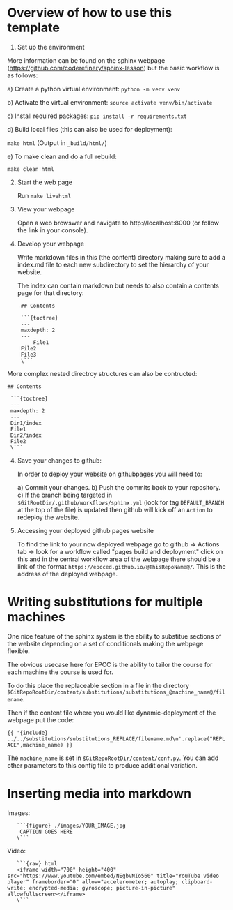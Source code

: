 # Overview of how to use this template


1) Set up the environment

More information can be found on the sphinx webpage (https://github.com/coderefinery/sphinx-lesson) but the basic workflow is as follows:

a) Create a python virtual environment: `python -m venv venv`

b) Activate the virtual environment: `source activate venv/bin/activate`

c) Install required packages: `pip install -r requirements.txt`

d) Build local files (this can also be used for deployment):

`make html` (Output in `_build/html/`)

e) To make clean and do a full rebuild:

`make clean html`


2) Start the web page

   Run `make livehtml`

3) View your webpage

   Open a web browswer and navigate to http://localhost:8000 (or follow the link in your console).

3) Develop your webpage

   Write markdown files in this (the content) directory making sure to add a index.md file to each new subdirectory to set the hierarchy of your website.

   The index can contain markdown but needs to also contain a contents page for that directory:

   ```
	## Contents

	```{toctree}
	---
	maxdepth: 2
	---
        File1
	File2
	File3
	\```
    ```

More complex nested directroy structures can also be contructed:

   ```
   ## Contents

	```{toctree}
	---
	maxdepth: 2
	---
	Dir1/index
	File1
	Dir2/index
	File2
	\```

   ```

4) Save your changes to github:

   In order to deploy your website on githubpages you will need to:

   a) Commit your changes.
   b) Push the commits back to your repository.
   c) If the branch being targeted in `$GitRootDir/.github/workflows/sphinx.yml` (look for tag `DEFAULT_BRANCH` at the top of the file) is updated then github will kick off an `Action` to redeploy the website. 

5) Accessing your deployed github pages website

   To find the link to your now deployed webpage go to github => Actions tab => look for a workflow called "pages build and deployment" click on this and in the central workflow area of the webpage there should be a link of the format `https://epcced.github.io/@ThisRepoName@/`. This is the address of the deployed webpage.



# Writing substitutions for multiple machines

One nice feature of the sphinx system is the ability to substitue sections of the website depending on a set of conditionals making the webpage flexible.

The obvious usecase here for EPCC is the ability to tailor the course for each machine the course is used for.

To do this place the replaceable section in a file in the directory `$GitRepoRootDir/content/substitutions/substitutions_@machine_name@/filename`.

Then if the content file where you would like dynamic-deployment of the webpage put the code:

`{{ '{include} ../../substitutions/substitutions_REPLACE/filename.md\n'.replace("REPLACE",machine_name) }}`

The `machine_name` is set in `$GitRepoRootDir/content/conf.py`. You can add other parameters to this config file to produce additional variation.



# Inserting media into markdown

Images:

```
   ```{figure} ./images/YOUR_IMAGE.jpg
	CAPTION GOES HERE
   \```
```

Video:

```
   ```{raw} html
   <iframe width="700" height="400" src="https://www.youtube.com/embed/NEgbVNIo560" title="YouTube video player" frameborder="0" allow="accelerometer; autoplay; clipboard-write; encrypted-media; gyroscope; picture-in-picture" allowfullscreen></iframe>
   \```
```

